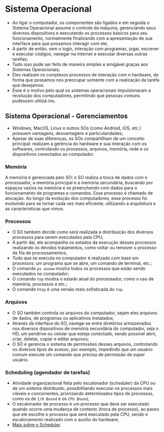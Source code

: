 # Sistema Operacional

* Ao ligar o computador, os componentes são ligados e em seguida o Sistema Operacional assume o controle da máquina, gerenciando seus diversos dispositivos e executando os processos básicos para seu funcionamento, normalmente finalizando com a apresentação de sua interface para que possamos interagir com ele;
* A partir de então, vem o login, interação com programas, jogar, escrever e executar códigos, navegar na internet e executar diversas outras tarefas;
* Tudo isso pode ser feito de maneira simples e amigável graças aos Sistemas Operacionais;
* Eles realizam os complexos processos de interação com o hardware, de forma que possamos nos preocupar somente com a realização da tarefa que desejamos.
* Esse é o motivo pelo qual os sistemas operacionais impulsionaram a revolução dos computadores, permitindo que pessoas comuns pudessem utilizá-los.

## Sistema Operacional - Gerenciamentos

* Windows, MacOS, Linux e outros SOs (como Android, iOS, etc.) possuem vantagens, desvantagens e particularidades;
* Apesar de suas diferenças, os SOs compartilham de um conceito principal: realizam a gerência do hardware e sua interação com os softwares, controlando os processos, arquivos, memória, rede e os dispositivos conectados ao computador.

### Memória

A memória é gerenciada pelo SO: o SO realiza a troca de dados com o processador, a memória principal e a memória secundária, buscando por espaços vazios na memória e os preenchendo com dados para o funcionamento de programas e comandos. Esse processo é chamado de alocação. Ao longo da evolução dos computadores, esse processo foi evoluindo para se tornar cada vez mais eficiente, utilizando a arquitetura e as características que vimos.

### Processos

* O SO também decide como será realizada a distribuição dos diversos processos para serem executados pela CPU;
* A partir daí, ele acompanha os estados da execução desses processos realizando os devidos tratamentos, como voltar ou remover o processo da fila de processamentos;
* Tudo que se executa no computador é realizado com base em processos: um programa que se abre, um comando de terminal, etc.;
* O comando `ps auxww` mostra todos os processos que estão sendo executados no computador;
* O comando `top` mostra o estado atual do processador, como o uso de memória, processos e etc.;
* O comando `htop` é uma versão mais sofisticada do `top`.

### Arquivos

* O SO também controla os arquivos do computador, sejam eles arquivos de dados, de programas ou aplicativos instalados;
* Através da interface do SO, navega-se entre diretórios armazenados nos diversos dispositivos de memória secundária do computador, seja o HD, um pendrive ou celular que esteja conectado, sendo possível abrir, criar, deletar, copiar e editar arquivos;
* O SO é gerencia o sistema de permissões desses arquivos, controlando os diversos tipos de acesso, por exemplo, impedindo que um usuário comum execute um comando que precisa de permissão de super usuário.

### Scheduling (agendador de tarefas)

* Atividade organizacional feita pelo escalonador (scheduler) da CPU ou de um sistema distribuído, possibilitando executar os processos mais viáveis e concorrentes, priorizando determinados tipos de processos, como os de `I/O Bound` e os `CPU Bound`;
* O escalonador de processo é um processo que deve ser executado quando ocorre uma mudança de contexto (troca de processo), ao passo que ele escolhe o processo que será executado pela CPU, sendo o escalonamento realizado com o auxílio do hardware;
* [Mais sobre o Scheduler](https://pt.wikipedia.org/wiki/Escalonamento_de_processos).
